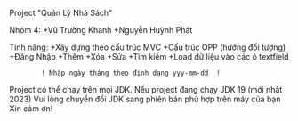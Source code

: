 Project "Quản Lý Nhà Sách"

Nhóm 4:
	+Vũ Trường Khanh
	+Nguyễn Huỳnh Phát

Tính năng:
	+Xây dựng theo cấu trúc MVC
	+Cấu trúc OPP (hướng đối tượng)
	+Đăng Nhập
	+Thêm
	+Xóa
	+Sửa
	+Tìm kiếm
	+Load dữ liệu vào các ô textfield

			! Nhập ngày tháng theo định dạng yyy-mm-dd  !

Project có thể chạy trên mọi JDK. Nếu project đang chạy JDK 19 (mới nhất 2023)
Vui lòng chuyển đổi JDK sang phiên bản phù hợp trên máy của bạn
Xin cảm ơn!	